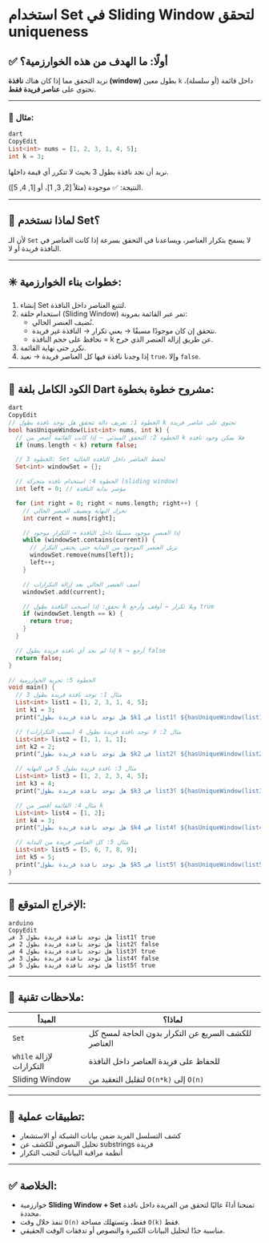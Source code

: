 # استخدام Set في Sliding Window لتحقق uniqueness

## ✅ أولًا: ما الهدف من هذه الخوارزمية؟

نريد التحقق مما إذا كان هناك **نافذة (window)** بطول معين `k` داخل قائمة (أو سلسلة)، تحتوي على **عناصر فريدة فقط**.

---

### 🎯 مثال:

```dart
dart
CopyEdit
List<int> nums = [1, 2, 3, 1, 4, 5];
int k = 3;

```

نريد أن نجد نافذة بطول 3 بحيث لا تتكرر أي قيمة داخلها.

النتيجة: ✅ موجودة (مثلاً [2, 3, 1]، أو [1, 4, 5]).

---

## 🧠 لماذا نستخدم Set؟

لأن الـ `Set` لا يسمح بتكرار العناصر، ويساعدنا في التحقق بسرعة إذا كانت العناصر في النافذة فريدة أو لا.

---

## ✳️ خطوات بناء الخوارزمية:

1. إنشاء Set لتتبع العناصر داخل النافذة.
2. استخدام حلقة (Sliding Window) تمر عبر القائمة بمرونة:
    - نُضيف العنصر الحالي.
    - نتحقق إن كان موجودًا مسبقًا → يعني تكرار → النافذة غير فريدة.
    - نحافظ على حجم النافذة = k عن طريق إزالة العنصر الذي خرج.
3. نكرر حتى نهاية القائمة.
4. إذا وجدنا نافذة فيها كل العناصر فريدة → نعيد `true`، وإلا `false`.

---

## 🧾 الكود الكامل بلغة Dart مشروح خطوة بخطوة:

```dart
dart
CopyEdit
// الخطوة 1: تعريف دالة تتحقق هل توجد نافذة بطول k تحتوي على عناصر فريدة
bool hasUniqueWindow(List<int> nums, int k) {
  // الخطوة 2: التحقق المبدئي — إذا كانت القائمة أصغر من k فلا يمكن وجود نافذة
  if (nums.length < k) return false;

  // الخطوة 3: Set لحفظ العناصر داخل النافذة الحالية
  Set<int> windowSet = {};

  // الخطوة 4: استخدام نافذة متحركة (sliding window)
  int left = 0; // مؤشر بداية النافذة

  for (int right = 0; right < nums.length; right++) {
    // نحرك النهاية ونضيف العنصر الحالي
    int current = nums[right];

    // إذا العنصر موجود مسبقًا داخل النافذة → التكرار موجود
    while (windowSet.contains(current)) {
      // نزيل العنصر الموجود من البداية حتى يختفي التكرار
      windowSet.remove(nums[left]);
      left++;
    }

    // أضف العنصر الحالي بعد إزالة التكرارات
    windowSet.add(current);

    // تحقق: إذا أصبحت النافذة بطول k وبلا تكرار → أوقف وأرجع true
    if (windowSet.length == k) {
      return true;
    }
  }

  // إذا لم نجد أي نافذة فريدة بطول k → أرجع false
  return false;
}

// الخطوة 5: تجربة الخوارزمية
void main() {
  // مثال 1: توجد نافذة فريدة بطول 3
  List<int> list1 = [1, 2, 3, 1, 4, 5];
  int k1 = 3;
  print("هل توجد نافذة فريدة بطول $k1 في list1؟ ${hasUniqueWindow(list1, k1)}"); // ✅ true

  // مثال 2: لا توجد نافذة فريدة بطول 4 (بسبب التكرارات)
  List<int> list2 = [1, 1, 1, 1];
  int k2 = 2;
  print("هل توجد نافذة فريدة بطول $k2 في list2؟ ${hasUniqueWindow(list2, k2)}"); // ❌ false

  // مثال 3: نافذة فريدة بطول 5 في النهاية
  List<int> list3 = [1, 2, 2, 3, 4, 5];
  int k3 = 4;
  print("هل توجد نافذة فريدة بطول $k3 في list3؟ ${hasUniqueWindow(list3, k3)}"); // ✅ true

  // مثال 4: القائمة أقصر من k
  List<int> list4 = [1, 2];
  int k4 = 3;
  print("هل توجد نافذة فريدة بطول $k4 في list4؟ ${hasUniqueWindow(list4, k4)}"); // ❌ false

  // مثال 5: كل العناصر فريدة من البداية
  List<int> list5 = [5, 6, 7, 8, 9];
  int k5 = 5;
  print("هل توجد نافذة فريدة بطول $k5 في list5؟ ${hasUniqueWindow(list5, k5)}"); // ✅ true
}

```

---

## 🧪 الإخراج المتوقع:

```
arduino
CopyEdit
هل توجد نافذة فريدة بطول 3 في list1؟ true
هل توجد نافذة فريدة بطول 2 في list2؟ false
هل توجد نافذة فريدة بطول 4 في list3؟ true
هل توجد نافذة فريدة بطول 3 في list4؟ false
هل توجد نافذة فريدة بطول 5 في list5؟ true

```

---

## 📌 ملاحظات تقنية:

| المبدأ | لماذا؟ |
| --- | --- |
| `Set` | للكشف السريع عن التكرار بدون الحاجة لمسح كل العناصر |
| `while` لإزالة التكرارات | للحفاظ على فريدة العناصر داخل النافذة |
| Sliding Window | لتقليل التعقيد من `O(n*k)` إلى `O(n)` |

---

## 🎯 تطبيقات عملية:

- كشف التسلسل الفريد ضمن بيانات الشبكة أو الاستشعار
- تحليل النصوص للكشف عن substrings فريدة
- أنظمة مراقبة البيانات لتجنب التكرار

---

## ✅ الخلاصة:

- خوارزمية **Sliding Window + Set** تمنحنا أداءً عاليًا لتحقق من الفريدة داخل نافذة محددة.
- تنفذ خلال وقت `O(n)` فقط، وتستهلك مساحة `O(k)` فقط.
- مناسبة جدًا لتحليل البيانات الكبيرة والنصوص أو تدفقات الوقت الحقيقي.